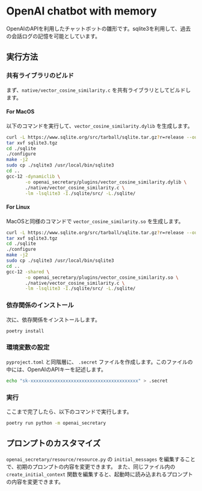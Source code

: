 # OpenAI chatbot with memory

OpenAIのAPIを利用したチャットボットの雛形です。sqlite3を利用して、過去の会話ログの記憶を可能としています。

## 実行方法

### 共有ライブラリのビルド
まず、`native/vector_cosine_similarity.c` を共有ライブラリとしてビルドします。

#### For MacOS

以下のコマンドを実行して、`vector_cosine_similarity.dylib` を生成します。

```bash
curl -L https://www.sqlite.org/src/tarball/sqlite.tar.gz?r=release --output sqlite3.tgz
tar xvf sqlite3.tgz
cd ./sqlite
./configure
make -j2
sudo cp ./sqlite3 /usr/local/bin/sqlite3
cd ..
gcc-12 -dynamiclib \
       -o openai_secretary/plugins/vector_cosine_similarity.dylib \
       ./native/vector_cosine_similarity.c \
       -lm -lsqlite3 -I./sqlite/src/ -L./sqlite/
```

#### For Linux

MacOSと同様のコマンドで `vector_cosine_similarity.so` を生成します。

```bash
curl -L https://www.sqlite.org/src/tarball/sqlite.tar.gz?r=release --output sqlite3.tgz
tar xvf sqlite3.tgz
cd ./sqlite
./configure
make -j2
sudo cp ./sqlite3 /usr/local/bin/sqlite3
cd ..
gcc-12 -shared \
       -o openai_secretary/plugins/vector_cosine_similarity.so \
       ./native/vector_cosine_similarity.c \
       -lm -lsqlite3 -I./sqlite/src/ -L./sqlite/
```

### 依存関係のインストール

次に、依存関係をインストールします。

```bash
poetry install
```

### 環境変数の設定

`pyproject.toml` と同階層に、 `.secret` ファイルを作成します。このファイルの中には、OpenAIのAPIキーを記述します。

```bash
echo "sk-xxxxxxxxxxxxxxxxxxxxxxxxxxxxxxxxxxxxxxxx" > .secret
```

### 実行

ここまで完了したら、以下のコマンドで実行します。

```bash
poetry run python -m openai_secretary
```

## プロンプトのカスタマイズ

`openai_secretary/resource/resource.py` の `initial_messages` を編集することで、初期のプロンプトの内容を変更できます。
また、同じファイル内の `create_initial_context` 関数を編集すると、起動時に読み込まれるプロンプトの内容を変更できます。
